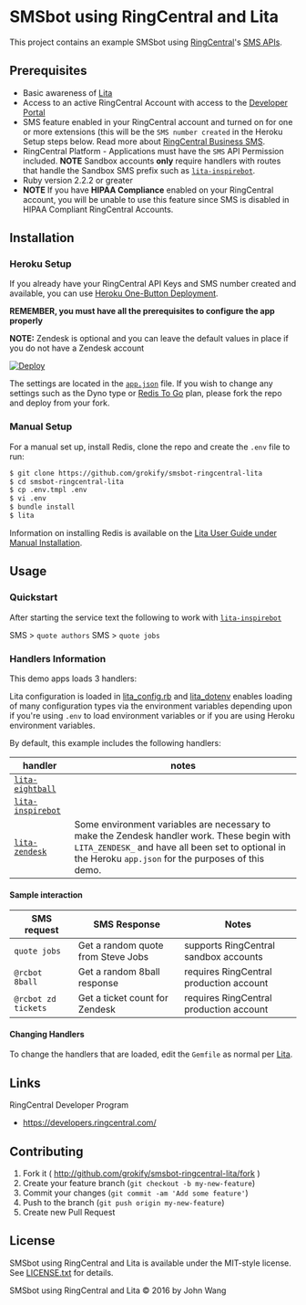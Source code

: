SMSbot using RingCentral and Lita
=================================

This project contains an example SMSbot using [RingCentral](https://ringcentral.com)'s [SMS APIs](https://developers.ringcentral.com).

## Prerequisites

* Basic awareness of [Lita](https://www.lita.io/)
* Access to an active RingCentral Account with access to the [Developer Portal](https://developers.ringcentral.com)
* SMS feature enabled in your RingCentral account and turned on for one or more extensions (this will be the `SMS number created` in the Heroku Setup steps below. Read more about [RingCentral Business SMS](http://success.ringcentral.com/articles/RC_Knowledge_Article/RingCentral-Business-SMS-Frequently-Asked-Questions).
* RingCentral Platform - Applications must have the `SMS` API Permission included. **NOTE** Sandbox accounts **only** require handlers with routes that handle the Sandbox SMS prefix such as [`lita-inspirebot`](https://github.com/grokify/lita-inspirebot).
* Ruby version 2.2.2 or greater
* **NOTE** If you have **HIPAA Compliance** enabled on your RingCentral account, you will be unable to use this feature since SMS is disabled in HIPAA Compliant RingCentral Accounts.

## Installation

### Heroku Setup

If you already have your RingCentral API Keys and SMS number created and available, you can use [Heroku One-Button Deployment](https://devcenter.heroku.com/articles/heroku-button).

**REMEMBER, you must have all the prerequisites to configure the app properly**

**NOTE:** Zendesk is optional and you can leave the default values in place if you do not have a Zendesk account

[![Deploy](https://www.herokucdn.com/deploy/button.svg)](https://heroku.com/deploy)

The settings are located in the [`app.json`](app.json) file. If you wish to change any settings such as the Dyno type or [Redis To Go](https://elements.heroku.com/addons/redistogo) plan, please fork the repo and deploy from your fork.

### Manual Setup

For a manual set up, install Redis, clone the repo and create the `.env` file to run:

```bash
$ git clone https://github.com/grokify/smsbot-ringcentral-lita
$ cd smsbot-ringcentral-lita
$ cp .env.tmpl .env
$ vi .env
$ bundle install
$ lita
```

Information on installing Redis is available on the [Lita User Guide under Manual Installation](https://docs.lita.io/getting-started/installation/#manual-installation).

## Usage

### Quickstart

After starting the service text the following to work with [`lita-inspirebot`][repo-lita-inspirebot-link]

SMS > `quote authors`
SMS > `quote jobs`

### Handlers Information

This demo apps loads 3 handlers:

Lita configuration is loaded in [lita_config.rb](lita_config.rb) and [lita_dotenv](.lita_dotenv) enables loading of many configuration types via the environment variables depending upon if you're using `.env` to load environment variables or if you are using Heroku environment variables.

By default, this example includes the following handlers:

| handler | notes |
|---------|-------|
| [`lita-eightball`](https://github.com/webdestroya/lita-eightball) | |
| [`lita-inspirebot`](https://github.com/grokify/lita-inspirebot) | |
| [`lita-zendesk`](https://github.com/grokify/lita-zendesk) | Some environment variables are necessary to make the Zendesk handler work. These begin with `LITA_ZENDESK_` and have all been set to optional in the Heroku `app.json` for the purposes of this demo. |

#### Sample interaction

| SMS request | SMS Response | Notes |
|-------------|--------------|-------|
| `quote jobs` | Get a random quote from Steve Jobs | supports RingCentral sandbox accounts |
| `@rcbot 8ball` | Get a random 8ball response | requires RingCentral production account |
| `@rcbot zd tickets` | Get a ticket count for Zendesk | requires RingCentral production account |

#### Changing Handlers

To change the handlers that are loaded, edit the `Gemfile` as normal per [Lita](https://lita.io).

## Links

RingCentral Developer Program

* https://developers.ringcentral.com/

## Contributing

1. Fork it ( http://github.com/grokify/smsbot-ringcentral-lita/fork )
2. Create your feature branch (`git checkout -b my-new-feature`)
3. Commit your changes (`git commit -am 'Add some feature'`)
4. Push to the branch (`git push origin my-new-feature`)
5. Create new Pull Request

## License

SMSbot using RingCentral and Lita is available under the MIT-style license. See [LICENSE.txt](LICENSE.txt) for details.

SMSbot using RingCentral and Lita &copy; 2016 by John Wang

 [repo-lita-inspirebot-link]: https://github.com/grokify/lita-inspirebot